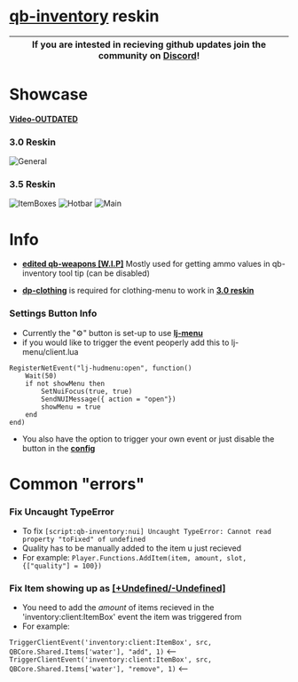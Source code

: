 # **[qb-inventory](https://github.com/qbcore-framework/qb-inventory)** reskin 

| If you are intested in recieving github updates join the community on **[Discord](https://discord.gg/NVsaunpesE)**! |
|----|

# Showcase

**[Video-OUTDATED](https://streamable.com/5tpgg0)**

### 3.0 Reskin

![General](https://i.imgur.com/ZA393yr.png)

### 3.5 Reskin
![ItemBoxes](https://i.imgur.com/BlUvpQi.png)
![Hotbar](https://i.imgur.com/oi5Vaw3.png)
![Main](https://i.imgur.com/umPO1Zb.png)


# Info
- **[edited qb-weapons [W.I.P]](https://github.com/dojwun/qb-weapons)**  Mostly used for getting ammo values in qb-inventory tool tip (can be disabled)

- **[dp-clothing](https://github.com/andristum/dpclothing)** is required for clothing-menu to work in **[3.0 reskin](https://i.imgur.com/ZA393yr.png)**


### Settings Button Info
- Currently the "⚙️" button is set-up to use **[lj-menu](https://github.com/loljoshie/lj-menu)**
- if you would like to trigger the event peoperly add this to lj-menu/client.lua
```
RegisterNetEvent("lj-hudmenu:open", function()
    Wait(50)
    if not showMenu then
        SetNuiFocus(true, true)
        SendNUIMessage({ action = "open"}) 
        showMenu = true
    end
end)
```
- You also have the option to trigger your own event or just disable the button in the **[config](https://i.imgur.com/Zp1yszj.png)**

# Common "errors"
### Fix Uncaught TypeError 
- To fix 
```[script:qb-inventory:nui] Uncaught TypeError: Cannot read property "toFixed" of undefined```
- Quality has to be manually added to the item u just recieved 
- For example: ```Player.Functions.AddItem(item, amount, slot, {["quality"] = 100})```

### Fix Item showing up as **[[+Undefined/-Undefined]](https://i.imgur.com/kHXFzWN.png)**
- You need to add the *amount* of items recieved in the 'inventory:client:ItemBox' event the item was triggered from 
- For example:

```TriggerClientEvent('inventory:client:ItemBox', src, QBCore.Shared.Items['water'], "add", 1)``` <--
```TriggerClientEvent('inventory:client:ItemBox', src, QBCore.Shared.Items['water'], "remove", 1)``` <--




